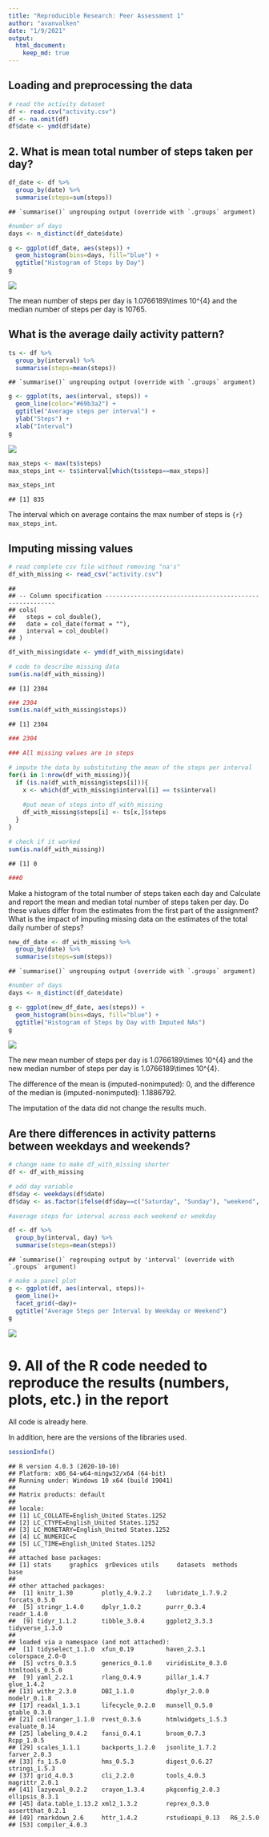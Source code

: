 ```yaml
---
title: "Reproducible Research: Peer Assessment 1"
author: "avanvalken"
date: "1/9/2021"
output: 
  html_document:
    keep_md: true
---
```




## Loading and preprocessing the data

```r
# read the activity dataset
df <- read.csv("activity.csv")
df <- na.omit(df)
df$date <- ymd(df$date)
```


## 2. What is mean total number of steps taken per day?

```r
df_date <- df %>% 
  group_by(date) %>% 
  summarise(steps=sum(steps))
```

```
## `summarise()` ungrouping output (override with `.groups` argument)
```

```r
#number of days
days <- n_distinct(df_date$date)

g <- ggplot(df_date, aes(steps)) +
  geom_histogram(bins=days, fill="blue") +
  ggtitle("Histogram of Steps by Day")
g
```

![](PA1_template_files/figure-html/unnamed-chunk-2-1.png)<!-- -->

The mean number of steps per day is 1.0766189\times 10^{4} and the median number of steps per day is 10765.


## What is the average daily activity pattern?


```r
ts <- df %>% 
  group_by(interval) %>% 
  summarise(steps=mean(steps))
```

```
## `summarise()` ungrouping output (override with `.groups` argument)
```

```r
g <- ggplot(ts, aes(interval, steps)) +
  geom_line(color="#69b3a2") +
  ggtitle("Average steps per interval") +
  ylab("Steps") +
  xlab("Interval")
g
```

![](PA1_template_files/figure-html/unnamed-chunk-3-1.png)<!-- -->




```r
max_steps <- max(ts$steps)
max_steps_int <- ts$interval[which(ts$steps==max_steps)]

max_steps_int
```

```
## [1] 835
```
The interval which on average contains the max number of steps is ```{r} max_steps_int```.

## Imputing missing values



```r
# read complete csv file without removing "na's"
df_with_missing <- read_csv("activity.csv")
```

```
## 
## -- Column specification --------------------------------------------------------
## cols(
##   steps = col_double(),
##   date = col_date(format = ""),
##   interval = col_double()
## )
```

```r
df_with_missing$date <- ymd(df_with_missing$date)

# code to describe missing data
sum(is.na(df_with_missing))
```

```
## [1] 2304
```

```r
### 2304
sum(is.na(df_with_missing$steps))
```

```
## [1] 2304
```

```r
### 2304 

### All missing values are in steps

# impute the data by substituting the mean of the steps per interval
for(i in 1:nrow(df_with_missing)){
  if (is.na(df_with_missing$steps[i])){
    x <- which(df_with_missing$interval[i] == ts$interval)
    
    #put mean of steps into df_with_missing
    df_with_missing$steps[i] <- ts[x,]$steps
  }
}

# check if it worked
sum(is.na(df_with_missing))
```

```
## [1] 0
```

```r
###0
```


Make a histogram of the total number of steps taken each day and Calculate and report the mean and median total number of steps taken per day. Do these values differ from the estimates from the first part of the assignment? What is the impact of imputing missing data on the estimates of the total daily number of steps?

```r
new_df_date <- df_with_missing %>% 
  group_by(date) %>% 
  summarise(steps=sum(steps))
```

```
## `summarise()` ungrouping output (override with `.groups` argument)
```

```r
#number of days
days <- n_distinct(df_date$date)

g <- ggplot(new_df_date, aes(steps)) +
  geom_histogram(bins=days, fill="blue") +
  ggtitle("Histogram of Steps by Day with Imputed NAs")
g
```

![](PA1_template_files/figure-html/unnamed-chunk-6-1.png)<!-- -->

The new mean number of steps per day is 1.0766189\times 10^{4} and the new median number of steps per day is 1.0766189\times 10^{4}.

The difference of the mean is (imputed-nonimputed): 0, and the difference of the median is (imputed-nonimputed): 1.1886792. 

The imputation of the data did not change the results much. 



## Are there differences in activity patterns between weekdays and weekends?

```r
# change name to make df_with_missing shorter
df <- df_with_missing

# add day variable
df$day <- weekdays(df$date)
df$day <- as.factor(ifelse(df$day==c("Saturday", "Sunday"), "weekend", "weekday"))

#average steps for interval across each weekend or weekday

df <- df %>% 
  group_by(interval, day) %>% 
  summarise(steps=mean(steps))
```

```
## `summarise()` regrouping output by 'interval' (override with `.groups` argument)
```

```r
# make a panel plot
g <- ggplot(df, aes(interval, steps))+
  geom_line()+
  facet_grid(~day)+
  ggtitle("Average Steps per Interval by Weekday or Weekend")
g
```

![](PA1_template_files/figure-html/unnamed-chunk-7-1.png)<!-- -->


# 9. All of the R code needed to reproduce the results (numbers, plots, etc.) in the report

All code is already here. 

In addition, here are the versions of the libraries used. 

```r
sessionInfo()
```

```
## R version 4.0.3 (2020-10-10)
## Platform: x86_64-w64-mingw32/x64 (64-bit)
## Running under: Windows 10 x64 (build 19041)
## 
## Matrix products: default
## 
## locale:
## [1] LC_COLLATE=English_United States.1252 
## [2] LC_CTYPE=English_United States.1252   
## [3] LC_MONETARY=English_United States.1252
## [4] LC_NUMERIC=C                          
## [5] LC_TIME=English_United States.1252    
## 
## attached base packages:
## [1] stats     graphics  grDevices utils     datasets  methods   base     
## 
## other attached packages:
##  [1] knitr_1.30        plotly_4.9.2.2    lubridate_1.7.9.2 forcats_0.5.0    
##  [5] stringr_1.4.0     dplyr_1.0.2       purrr_0.3.4       readr_1.4.0      
##  [9] tidyr_1.1.2       tibble_3.0.4      ggplot2_3.3.3     tidyverse_1.3.0  
## 
## loaded via a namespace (and not attached):
##  [1] tidyselect_1.1.0  xfun_0.19         haven_2.3.1       colorspace_2.0-0 
##  [5] vctrs_0.3.5       generics_0.1.0    viridisLite_0.3.0 htmltools_0.5.0  
##  [9] yaml_2.2.1        rlang_0.4.9       pillar_1.4.7      glue_1.4.2       
## [13] withr_2.3.0       DBI_1.1.0         dbplyr_2.0.0      modelr_0.1.8     
## [17] readxl_1.3.1      lifecycle_0.2.0   munsell_0.5.0     gtable_0.3.0     
## [21] cellranger_1.1.0  rvest_0.3.6       htmlwidgets_1.5.3 evaluate_0.14    
## [25] labeling_0.4.2    fansi_0.4.1       broom_0.7.3       Rcpp_1.0.5       
## [29] scales_1.1.1      backports_1.2.0   jsonlite_1.7.2    farver_2.0.3     
## [33] fs_1.5.0          hms_0.5.3         digest_0.6.27     stringi_1.5.3    
## [37] grid_4.0.3        cli_2.2.0         tools_4.0.3       magrittr_2.0.1   
## [41] lazyeval_0.2.2    crayon_1.3.4      pkgconfig_2.0.3   ellipsis_0.3.1   
## [45] data.table_1.13.2 xml2_1.3.2        reprex_0.3.0      assertthat_0.2.1 
## [49] rmarkdown_2.6     httr_1.4.2        rstudioapi_0.13   R6_2.5.0         
## [53] compiler_4.0.3
```













